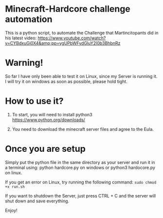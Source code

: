 # Minecraft-Hardcore challenge automation
This is a python script, to automate the Challenge that Martincitopants did in his latest video: 
https://www.youtube.com/watch?v=CYBdxuGj0X4&amp;pp=ygUPbWFydGluY2l0b3BhbnRz

# Warning!
So far I have only been able to test it on Linux, since my Server is running it.
I will try it on windows as soon as possible, please hold tight.

# How to use it?

1. To start, you will need to install python3 
https://www.python.org/downloads/

2. You need to download the minecraft server files and agree to the Eula.

# Once you are setup

Simply put the python file in the same directory as your server and run it in a terminal using:
python hardcore.py on windows 
or
python3 hardocore.py on linux.

If you get an error on Linux, try running the following command: ```sudo chmod +x run.sh```

If you want to shutdown the Server, just press CTRL + C and the server will shut down and save everything.

Enjoy!
